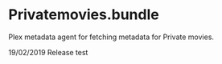 # Privatemovies.bundle

Plex metadata agent for fetching metadata for Private movies.

19/02/2019 Release
test

